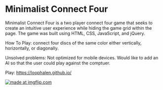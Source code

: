 
# Minimalist Connect Four 

Minimalist Connect Four is a two player connect four game that seeks to create an intuitive user experience while hiding
the game grid within the page. The game was built using HTML, CSS, JavaScript, and jQuery. 

How To Play: connect four discs of the same color either vertically, horizontally, or diagonally. 

Unsolved problems: Not optimized for mobile devices. Would like to add an AI so that the user could play against the comptuer. 

Play: https://loophalen.github.io/

<a href="https://imgflip.com/gif/2coau4"><img src="https://i.imgflip.com/2coau4.gif" title="made at imgflip.com"/></a>